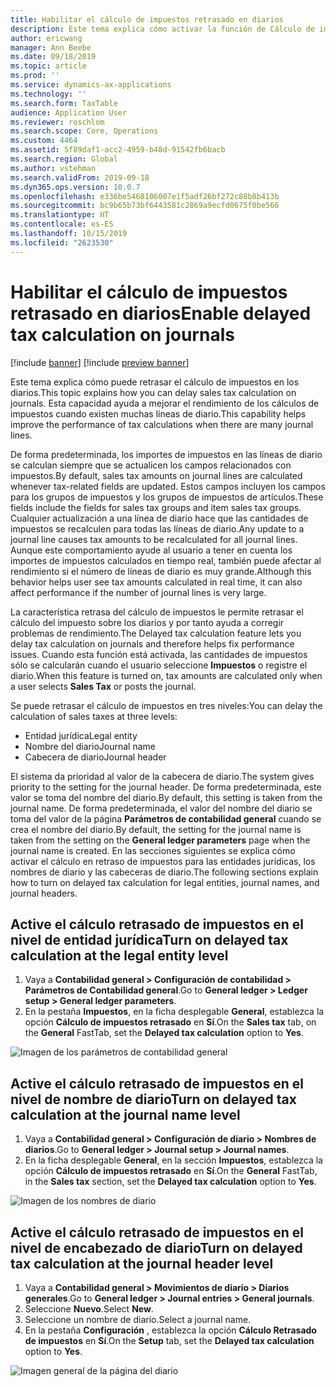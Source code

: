 ```yaml
---
title: Habilitar el cálculo de impuestos retrasado en diarios
description: Este tema explica cómo activar la función de Cálculo de impuestos retrasados para ayudar a mejorar el rendimiento del cálculo de impuestos cuando el número de las líneas de diario es muy grande.
author: ericwang
manager: Ann Beebe
ms.date: 09/18/2019
ms.topic: article
ms.prod: ''
ms.service: dynamics-ax-applications
ms.technology: ''
ms.search.form: TaxTable
audience: Application User
ms.reviewer: roschlom
ms.search.scope: Core, Operations
ms.custom: 4464
ms.assetid: 5f89daf1-acc2-4959-b48d-91542fb6bacb
ms.search.region: Global
ms.author: vstehman
ms.search.validFrom: 2019-09-18
ms.dyn365.ops.version: 10.0.7
ms.openlocfilehash: e336be5468106007e1f5adf26bf272c88b8b413b
ms.sourcegitcommit: bc9b65b73bf6443581c2869a9ecfd0675f0be566
ms.translationtype: HT
ms.contentlocale: es-ES
ms.lasthandoff: 10/15/2019
ms.locfileid: "2623530"
---
```

# <a name="enable-delayed-tax-calculation-on-journals"></a><span data-ttu-id="64e43-103">Habilitar el cálculo de impuestos retrasado en diarios</span><span class="sxs-lookup"><span data-stu-id="64e43-103">Enable delayed tax calculation on journals</span></span>
[!include [banner](../includes/banner.md)]
[!include [preview banner](../includes/preview-banner.md)]

<span data-ttu-id="64e43-104">Este tema explica cómo puede retrasar el cálculo de impuestos en los diarios.</span><span class="sxs-lookup"><span data-stu-id="64e43-104">This topic explains how you can delay sales tax calculation on journals.</span></span> <span data-ttu-id="64e43-105">Esta capacidad ayuda a mejorar el rendimiento de los cálculos de impuestos cuando existen muchas líneas de diario.</span><span class="sxs-lookup"><span data-stu-id="64e43-105">This capability helps improve the performance of tax calculations when there are many journal lines.</span></span>

<span data-ttu-id="64e43-106">De forma predeterminada, los importes de impuestos en las líneas de diario se calculan siempre que se actualicen los campos relacionados con impuestos.</span><span class="sxs-lookup"><span data-stu-id="64e43-106">By default, sales tax amounts on journal lines are calculated whenever tax-related fields are updated.</span></span> <span data-ttu-id="64e43-107">Estos campos incluyen los campos para los grupos de impuestos y los grupos de impuestos de artículos.</span><span class="sxs-lookup"><span data-stu-id="64e43-107">These fields include the fields for sales tax groups and item sales tax groups.</span></span> <span data-ttu-id="64e43-108">Cualquier actualización a una línea de diario hace que las cantidades de impuestos se recalculen para todas las líneas de diario.</span><span class="sxs-lookup"><span data-stu-id="64e43-108">Any update to a journal line causes tax amounts to be recalculated for all journal lines.</span></span> <span data-ttu-id="64e43-109">Aunque este comportamiento ayude al usuario a tener en cuenta los importes de impuestos calculados en tiempo real, también puede afectar al rendimiento si el número de líneas de diario es muy grande.</span><span class="sxs-lookup"><span data-stu-id="64e43-109">Although this behavior helps user see tax amounts calculated in real time, it can also affect performance if the number of journal lines is very large.</span></span>

<span data-ttu-id="64e43-110">La característica retrasa del cálculo de impuestos le permite retrasar el cálculo del impuesto sobre los diarios y por tanto ayuda a corregir problemas de rendimiento.</span><span class="sxs-lookup"><span data-stu-id="64e43-110">The Delayed tax calculation feature lets you delay tax calculation on journals and therefore helps fix performance issues.</span></span> <span data-ttu-id="64e43-111">Cuando esta función está activada, las cantidades de impuestos sólo se calcularán cuando el usuario seleccione **Impuestos** o registre el diario.</span><span class="sxs-lookup"><span data-stu-id="64e43-111">When this feature is turned on, tax amounts are calculated only when a user selects **Sales Tax** or posts the journal.</span></span>

<span data-ttu-id="64e43-112">Se puede retrasar el cálculo de impuestos en tres niveles:</span><span class="sxs-lookup"><span data-stu-id="64e43-112">You can delay the calculation of sales taxes at three levels:</span></span>

- <span data-ttu-id="64e43-113">Entidad jurídica</span><span class="sxs-lookup"><span data-stu-id="64e43-113">Legal entity</span></span>
- <span data-ttu-id="64e43-114">Nombre del diario</span><span class="sxs-lookup"><span data-stu-id="64e43-114">Journal name</span></span>
- <span data-ttu-id="64e43-115">Cabecera de diario</span><span class="sxs-lookup"><span data-stu-id="64e43-115">Journal header</span></span>

<span data-ttu-id="64e43-116">El sistema da prioridad al valor de la cabecera de diario.</span><span class="sxs-lookup"><span data-stu-id="64e43-116">The system gives priority to the setting for the journal header.</span></span> <span data-ttu-id="64e43-117">De forma predeterminada, este valor se toma del nombre del diario.</span><span class="sxs-lookup"><span data-stu-id="64e43-117">By default, this setting is taken from the journal name.</span></span> <span data-ttu-id="64e43-118">De forma predeterminada, el valor del nombre del diario se toma del valor de la página **Parámetros de contabilidad general** cuando se crea el nombre del diario.</span><span class="sxs-lookup"><span data-stu-id="64e43-118">By default, the setting for the journal name is taken from the setting on the **General ledger parameters** page when the journal name is created.</span></span> <span data-ttu-id="64e43-119">En las secciones siguientes se explica cómo activar el cálculo en retraso de impuestos para las entidades jurídicas, los nombres de diario y las cabeceras de diario.</span><span class="sxs-lookup"><span data-stu-id="64e43-119">The following sections explain how to turn on delayed tax calculation for legal entities, journal names, and journal headers.</span></span>

## <a name="turn-on-delayed-tax-calculation-at-the-legal-entity-level"></a><span data-ttu-id="64e43-120">Active el cálculo retrasado de impuestos en el nivel de entidad jurídica</span><span class="sxs-lookup"><span data-stu-id="64e43-120">Turn on delayed tax calculation at the legal entity level</span></span>

1. <span data-ttu-id="64e43-121">Vaya a **Contabilidad general \> Configuración de contabilidad \> Parámetros de Contabilidad general**.</span><span class="sxs-lookup"><span data-stu-id="64e43-121">Go to **General ledger \> Ledger setup \> General ledger parameters**.</span></span>
2. <span data-ttu-id="64e43-122">En la pestaña **Impuestos**, en la ficha desplegable **General**, establezca la opción **Cálculo de impuestos retrasado** en **Sí**.</span><span class="sxs-lookup"><span data-stu-id="64e43-122">On the **Sales tax** tab, on the **General** FastTab, set the **Delayed tax calculation** option to **Yes**.</span></span>

![Imagen de los parámetros de contabilidad general](media/delayed-tax-calculation-gl.png)

## <a name="turn-on-delayed-tax-calculation-at-the-journal-name-level"></a><span data-ttu-id="64e43-124">Active el cálculo retrasado de impuestos en el nivel de nombre de diario</span><span class="sxs-lookup"><span data-stu-id="64e43-124">Turn on delayed tax calculation at the journal name level</span></span>

1. <span data-ttu-id="64e43-125">Vaya a **Contabilidad general \> Configuración de diario \> Nombres de diarios**.</span><span class="sxs-lookup"><span data-stu-id="64e43-125">Go to **General ledger \> Journal setup \> Journal names**.</span></span>
2. <span data-ttu-id="64e43-126">En la ficha desplegable **General**, en la sección **Impuestos**, establezca la opción **Cálculo de impuestos retrasado** en **Sí**.</span><span class="sxs-lookup"><span data-stu-id="64e43-126">On the **General** FastTab, in the **Sales tax** section, set the **Delayed tax calculation** option to **Yes**.</span></span>

![Imagen de los nombres de diario](media/delayed-tax-calculation-journal-name.png)

## <a name="turn-on-delayed-tax-calculation-at-the-journal-header-level"></a><span data-ttu-id="64e43-128">Active el cálculo retrasado de impuestos en el nivel de encabezado de diario</span><span class="sxs-lookup"><span data-stu-id="64e43-128">Turn on delayed tax calculation at the journal header level</span></span>

1. <span data-ttu-id="64e43-129">Vaya a **Contabilidad general \> Movimientos de diario \> Diarios generales**.</span><span class="sxs-lookup"><span data-stu-id="64e43-129">Go to **General ledger \> Journal entries \> General journals**.</span></span>
2. <span data-ttu-id="64e43-130">Seleccione **Nuevo**.</span><span class="sxs-lookup"><span data-stu-id="64e43-130">Select **New**.</span></span>
3. <span data-ttu-id="64e43-131">Seleccione un nombre de diario.</span><span class="sxs-lookup"><span data-stu-id="64e43-131">Select a journal name.</span></span>
4. <span data-ttu-id="64e43-132">En la pestaña **Configuración** , establezca la opción **Cálculo Retrasado de impuestos** en **Sí**.</span><span class="sxs-lookup"><span data-stu-id="64e43-132">On the **Setup** tab, set the **Delayed tax calculation** option to **Yes**.</span></span>

![Imagen general de la página del diario](media/delayed-tax-calculation-journal-header.png)
